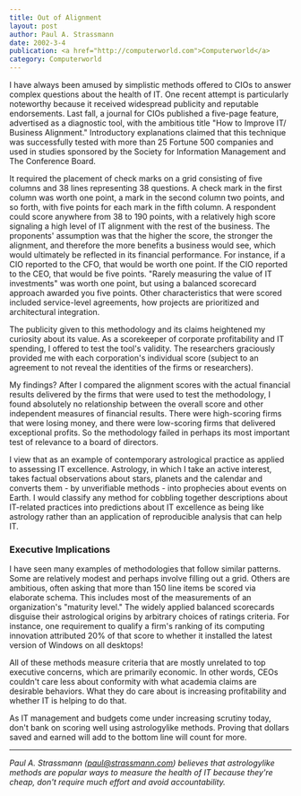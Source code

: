 ```yaml
---
title: Out of Alignment
layout: post
author: Paul A. Strassmann
date: 2002-3-4
publication: <a href="http://computerworld.com">Computerworld</a>
category: Computerworld
---
```


I have always been amused by
simplistic methods offered to CIOs to answer complex questions
about the health of IT. One recent attempt is particularly noteworthy
because it received widespread publicity and reputable endorsements.
Last fall, a journal for CIOs published a five-page feature,
advertised as a diagnostic tool, with the ambitious title "How to
Improve IT/ Business Alignment." Introductory explanations claimed
that this technique was successfully tested with more than 25 Fortune
500 companies and used in studies sponsored by the Society for
Information Management and The Conference Board.

It required the placement of check marks on a grid consisting of five
columns and 38 lines representing 38 questions. A check mark in the
first column was worth one point, a mark in the second column two
points, and so forth, with five points for each mark in the fifth
column. A respondent could score anywhere from 38 to 190 points, with
a relatively high score signaling a high level of IT alignment with
the rest of the business. The proponents' assumption was that the
higher the score, the stronger the alignment, and therefore the more
benefits a business would see, which would ultimately be reflected in
its financial performance. For instance, if a CIO reported to the CFO,
that would be worth one point. If the CIO reported to the CEO, that
would be five points. "Rarely measuring the value of IT investments"
was worth one point, but using a balanced scorecard approach awarded
you five points. Other characteristics that were scored included
service-level agreements, how projects are prioritized and
architectural integration.

The publicity given to this methodology and its claims heightened my
curiosity about its value. As a scorekeeper of corporate profitability
and IT spending, I offered to test the tool's validity. The
researchers graciously provided me with each corporation's individual
score (subject to an agreement to not reveal the identities of the
firms or researchers).

My findings? After I compared the alignment scores with the actual
financial results delivered by the firms that were used to test the
methodology, I found absolutely no relationship between the overall
score and other independent measures of financial results. There were
high-scoring firms that were losing money, and there were low-scoring
firms that delivered exceptional profits. So the methodology failed in
perhaps its most important test of relevance to a board of directors.


I view that as an example of contemporary astrological practice as
applied to assessing IT excellence. Astrology, in which I take an
active interest, takes factual observations about stars, planets and
the calendar and converts them - by unverifiable methods - into
prophecies about events on Earth. I would classify any method for
cobbling together descriptions about IT-related practices into
predictions about IT excellence as being like astrology rather than an
application of reproducible analysis that can help IT.

### Executive Implications

I have seen many examples of methodologies that follow similar
patterns. Some are relatively modest and perhaps involve filling out a
grid. Others are ambitious, often asking that more than 150 line items
be scored via elaborate schema. This includes most of the measurements
of an organization's "maturity level." The widely applied balanced
scorecards disguise their astrological origins by arbitrary choices of
ratings criteria. For instance, one requirement to qualify a firm's
ranking of its computing innovation attributed 20% of that score to
whether it installed the latest version of Windows on all desktops!

All of these methods measure criteria that are mostly unrelated to top
executive concerns, which are primarily economic. In other words, CEOs
couldn't care less about conformity with what academia claims are
desirable behaviors. What they do care about is increasing
profitability and whether IT is helping to do that.

As IT management and budgets come under increasing scrutiny today,
don't bank on scoring well using astrologylike methods. Proving that
dollars saved and earned will add to the bottom line will count for
more.

---

<i>Paul A. Strassmann (<A
HREF="mailto:paul@strassmann.com">paul@strassmann.com</A>) believes
that astrologylike methods are popular ways to measure the health of
IT because they're cheap, don't require much effort and avoid
accountability.</i>


